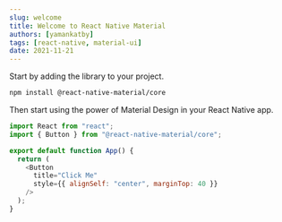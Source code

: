 ```yaml
---
slug: welcome
title: Welcome to React Native Material
authors: [yamankatby]
tags: [react-native, material-ui]
date: 2021-11-21
---
```


Start by adding the library to your project.

```bash npm2yarn
npm install @react-native-material/core
```

Then start using the power of Material Design in your React Native app.

```js with-preview name: Quick start; description: A simple example of the button component
import React from "react";
import { Button } from "@react-native-material/core";

export default function App() {
  return (
    <Button
      title="Click Me"
      style={{ alignSelf: "center", marginTop: 40 }}
    />
  );
}
```
